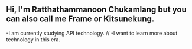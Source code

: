 ## Hi, I'm Ratthathammanoon Chukamlang but you can also call me Frame or Kitsunekung.
-I am currently studying API technology.  //
-I want to learn more about technology in this era.

